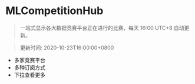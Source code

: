 # MLCompetitionHub

> 一站式显示各大数据竞赛平台正在进行的比赛，每天 16:00 UTC+8 自动更新。
  
> 更新时间: 2020-10-23T16:00:00+0800 

* 多家竞赛平台
* 多种订阅方式
* 下拉查看更多
